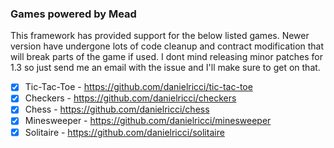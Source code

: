 ### Games powered by Mead

This framework has provided support for the below listed games. Newer version have undergone lots of code cleanup and contract modification that will break parts of the game if used. I dont mind releasing minor patches for 1.3 so just send me an email with the issue and I'll make sure to get on that. 

- [x] Tic-Tac-Toe - https://github.com/danielricci/tic-tac-toe
- [x] Checkers - https://github.com/danielricci/checkers
- [x] Chess - https://github.com/danielricci/chess
- [x] Minesweeper - https://github.com/danielricci/minesweeper
- [x] Solitaire - https://github.com/danielricci/solitaire
